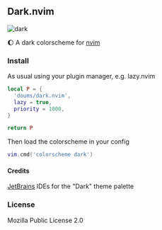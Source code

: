 ## Dark.nvim

![dark](https://github.com/doums/dark.nvim/assets/6359431/df561063-7bea-419a-9fc3-6bf1c13b045f)

:moon: A dark colorscheme for [nvim](https://neovim.io/)

### Install

As usual using your plugin manager, e.g. lazy.nvim

```lua
local P = {
  'doums/dark.nvim',
  lazy = true,
  priority = 1000,
}

return P
```

Then load the colorscheme in your config

```lua
vim.cmd('colorscheme dark')
```

#### Credits

[JetBrains](https://www.jetbrains.com/) IDEs for the "Dark" theme palette

### License

Mozilla Public License 2.0
